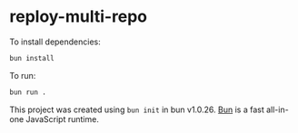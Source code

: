 # reploy-multi-repo

To install dependencies:

```bash
bun install
```

To run:

```bash
bun run .
```

This project was created using `bun init` in bun v1.0.26. [Bun](https://bun.sh) is a fast all-in-one JavaScript runtime.
